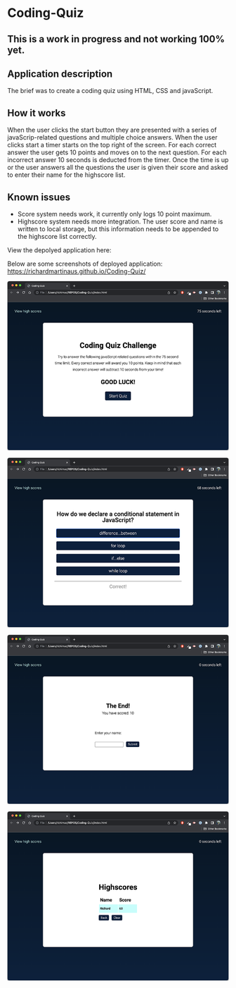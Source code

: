 # Coding-Quiz

## This is a work in progress and not working 100% yet.



## Application description
The brief was to create a coding quiz using HTML, CSS and javaScript.

## How it works
When the user clicks the start button they are presented with a series of javaScrip-related questions and multiple choice answers. When the user clicks start a timer starts on the top right of the screen. For each correct answer the user gets 10 points and moves on to the next question. For each incorrect answer 10 seconds is deducted from the timer. Once the time is up or the user answers all the questions the user is given their score and asked to enter their name for the highscore list. 

## Known issues
- Score system needs work, it currently only logs 10 point maximum.
- Highscore system needs more integration. The user score and name is written to local storage, but this information needs to be appended to the highscore list correctly.

View the depolyed application here:

Below are some screenshots of deployed application: https://richardmartinaus.github.io/Coding-Quiz/

![Screenshot of coding quiz start screen](assets/images/screenshot04.png?raw=true)

![Screenshot of question and answer screen](assets/images/screenshot05.png?raw=true)

![Screenshot of endgame screen](assets/images/screenshot06.png?raw=true)

![Screenshot of highscores screen](assets/images/screenshot07.png?raw=true)

